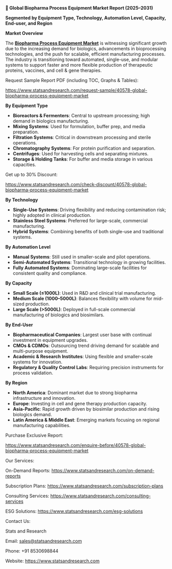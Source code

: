 ﻿**📘 Global Biopharma Process Equipment Market Report (2025–2031)**

**Segmented by Equipment Type, Technology, Automation Level, Capacity, End-user, and Region**

**Market Overview**

The [**Biopharma Process Equipment Market**](https://www.statsandresearch.com/report/40578-global-biopharma-process-equipment-market) is witnessing significant growth due to the increasing demand for biologics, advancements in bioprocessing technologies, and the push for scalable, efficient manufacturing processes. The industry is transitioning toward automated, single-use, and modular systems to support faster and more flexible production of therapeutic proteins, vaccines, and cell & gene therapies.

Request Sample Report PDF (including TOC, Graphs & Tables):

<https://www.statsandresearch.com/request-sample/40578-global-biopharma-process-equipment-market>

**By Equipment Type**

- **Bioreactors & Fermenters**: Central to upstream processing; high demand in biologics manufacturing.
- **Mixing Systems**: Used for formulation, buffer prep, and media preparation.
- **Filtration Systems**: Critical in downstream processing and sterile operations.
- **Chromatography Systems**: For protein purification and separation.
- **Centrifuges**: Used for harvesting cells and separating mixtures.
- **Storage & Holding Tanks**: For buffer and media storage in various capacities.

Get up to 30% Discount:

<https://www.statsandresearch.com/check-discount/40578-global-biopharma-process-equipment-market>

**By Technology**

- **Single-Use Systems**: Driving flexibility and reducing contamination risk; highly adopted in clinical production.
- **Stainless Steel Systems**: Preferred for large-scale, commercial manufacturing.
- **Hybrid Systems**: Combining benefits of both single-use and traditional systems.

**By Automation Level**

- **Manual Systems**: Still used in smaller-scale and pilot operations.
- **Semi-Automated Systems**: Transitional technology in growing facilities.
- **Fully Automated Systems**: Dominating large-scale facilities for consistent quality and compliance.

**By Capacity**

- **Small Scale (≤1000L)**: Used in R&D and clinical trial manufacturing.
- **Medium Scale (1000–5000L)**: Balances flexibility with volume for mid-sized production.
- **Large Scale (>5000L)**: Deployed in full-scale commercial manufacturing of biologics and biosimilars.

**By End-User**

- **Biopharmaceutical Companies**: Largest user base with continual investment in equipment upgrades.
- **CMOs & CDMOs**: Outsourcing trend driving demand for scalable and multi-purpose equipment.
- **Academic & Research Institutes**: Using flexible and smaller-scale systems for innovation.
- **Regulatory & Quality Control Labs**: Requiring precision instruments for process validation.

**By Region**

- **North America**: Dominant market due to strong biopharma infrastructure and innovation.
- **Europe**: Investing in cell and gene therapy production capacity.
- **Asia-Pacific**: Rapid growth driven by biosimilar production and rising biologics demand.
- **Latin America & Middle East**: Emerging markets focusing on regional manufacturing capabilities.

Purchase Exclusive Report:

<https://www.statsandresearch.com/enquire-before/40578-global-biopharma-process-equipment-market>

Our Services:

On-Demand Reports: <https://www.statsandresearch.com/on-demand-reports>

Subscription Plans: <https://www.statsandresearch.com/subscription-plans>

Consulting Services: <https://www.statsandresearch.com/consulting-services>

ESG Solutions: <https://www.statsandresearch.com/esg-solutions>

Contact Us:

Stats and Research

Email: <sales@statsandresearch.com>

Phone: +91 8530698844

Website: <https://www.statsandresearch.com>



